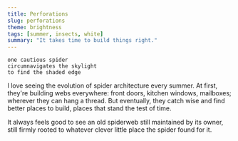 ```yaml
---
title: Perforations
slug: perforations
theme: brightness
tags: [summer, insects, white]
summary: "It takes time to build things right."
---
```


```
one cautious spider
circumnavigates the skylight
to find the shaded edge
```

I love seeing the evolution of spider architecture every summer.
At first, they're building webs everywhere: front doors, kitchen windows, mailboxes; wherever they can hang a thread.
But eventually, they catch wise and find better places to build, places that stand the test of time.

It always feels good to see an old spiderweb still maintained by its owner, still firmly rooted to whatever clever little place the spider found for it.
